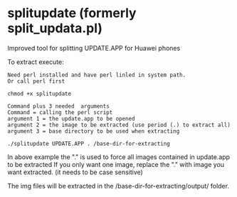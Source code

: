 splitupdate (formerly split_updata.pl)
===============

Improved tool for splitting UPDATE.APP for Huawei phones

To extract execute:
```
Need perl installed and have perl linled in system path.
Or call perl first

chmod +x splitupdate

Command plus 3 needed  arguments
Command = calling the perl script
argument 1 = the update.app to be opened
argument 2 = the image to be extracted (use period (.) to extract all)
argument 3 = base directory to be used when extracting

./splitupdate UPDATE.APP . /base-dir-for-extracting
```
In above example the "." is used to force all images contained in update.app to be extracted
If you only want one image, replace the "." with image you want extracted. (it needs to be case sensitive)

The img files will be extracted in the /base-dir-for-extracting/output/ folder.
